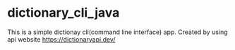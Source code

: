 # dictionary_cli_java

This is a simple dictionay cli(command line interface) app.
Created by using api website https://dictionaryapi.dev/

